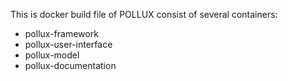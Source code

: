 This is docker build file of POLLUX consist of several containers:
- pollux-framework
- pollux-user-interface
- pollux-model
- pollux-documentation

